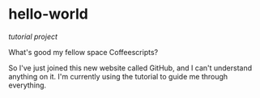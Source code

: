 # hello-world
*tutorial project*

What's good my fellow space Coffeescripts?

So I've just joined this new website called GitHub, and I can't understand anything on it. I'm currently using the tutorial to guide me through everything.
